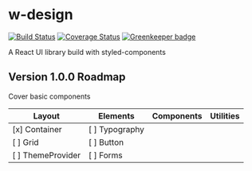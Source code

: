 # w-design

[![Build Status](https://travis-ci.org/we-mak/w-design.svg?branch=master)](https://travis-ci.org/we-mak/w-design)
[![Coverage Status](https://coveralls.io/repos/github/we-mak/w-design/badge.svg)](https://coveralls.io/github/we-mak/w-design)
[![Greenkeeper badge](https://badges.greenkeeper.io/we-mak/w-design.svg)](https://greenkeeper.io/)

A React UI library build with styled-components

## Version 1.0.0 Roadmap

Cover basic components

| Layout            | Elements       | Components | Utilities |
| ----------------- | -------------- | ---------- | --------- |
| [x] Container     | [ ] Typography |
| [ ] Grid          | [ ] Button     |
| [ ] ThemeProvider | [ ] Forms      |

